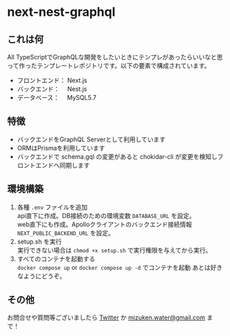 # next-nest-graphql
## これは何
All TypeScriptでGraphQLな開発をしたいときにテンプレがあったらいいなと思って作ったテンプレートレポジトリです。以下の要素で構成されています。

- フロントエンド： Next.js
- バックエンド： 　Nest.js
- データベース：　 MySQL5.7

## 特徴
- バックエンドをGraphQL Serverとして利用しています
- ORMはPrismaを利用しています
- バックエンドで schema.gql の変更があると chokidar-cli が変更を検知しフロントエンドへ同期します

## 環境構築
1. 各種 `.env` ファイルを追加  
api直下に作成。DB接続のための環境変数 `DATABASE_URL` を設定。  
web直下にも作成。Apolloクライアントのバックエンド接続情報 `NEXT_PUBLIC_BACKEND_URL` を設定。
1. setup.sh を実行  
実行できない場合は `chmod +x setup.sh` で実行権限を与えてから実行。
1. すべてのコンテナを起動する  
`docker compose up` or `docker compose up -d` でコンテナを起動
あとは好きなようにどうぞ。

## その他
お問合せや質問等ございましたら [Twitter](https://twitter.com/Mizuken_Water) か mizuken.water@gmail.com まで！